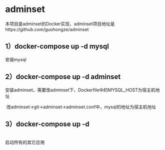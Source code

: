 # adminset
本项目是adminset的Docker实现，adminset项目地址是https://github.com/guohongze/adminset

## 1）docker-compose up -d mysql

  安装mysql
  
## 2）docker-compose up -d adminset

  安装adminset，需要改adminset下，Dockerfile中的MYSQL_HOST为宿主机地址
  
  改adminset->git->adminset->adminset.conf中，mysql的地址为宿主机地址
  
## 3）docker-compose up -d
    
  启动所有的其它应用
